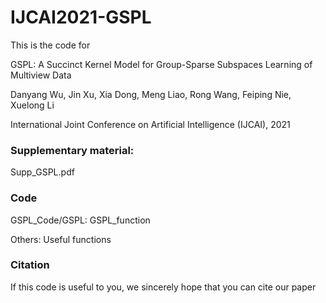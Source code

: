 # IJCAI2021-GSPL
This is the code for 

GSPL: A Succinct Kernel Model for Group-Sparse Subspaces Learning of Multiview Data 

Danyang Wu, Jin Xu, Xia Dong, Meng Liao, Rong Wang, Feiping Nie, Xuelong Li 

International Joint Conference on Artificial Intelligence (IJCAI), 2021 

### Supplementary material:
  Supp_GSPL.pdf

### Code 
  GSPL_Code/GSPL: GSPL_function
  
  Others: Useful functions

### Citation
If this code is useful to you, we sincerely hope that you can cite our paper 


